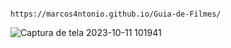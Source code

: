                                                https://marcos4ntonio.github.io/Guia-de-Filmes/
                         

![Captura de tela 2023-10-11 101941](https://github.com/Marcos4ntonio/Guia-de-Filmes/assets/143010309/f9c54f62-8c9c-4732-bd3a-a39b6f0c5c19)
